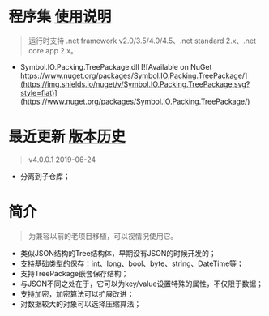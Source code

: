 ﻿# 程序集    [使用说明](https://github.com/symbolspace/Symbol.IO.Packing.TreePackage/wiki/Home)
> 运行时支持 .net framework v2.0/3.5/4.0/4.5、.net standard 2.x、.net core app 2.x。

* Symbol.IO.Packing.TreePackage.dll [![Available on NuGet https://www.nuget.org/packages/Symbol.IO.Packing.TreePackage/](https://img.shields.io/nuget/v/Symbol.IO.Packing.TreePackage.svg?style=flat)](https://www.nuget.org/packages/Symbol.IO.Packing.TreePackage/) 


# 最近更新   [版本历史](https://github.com/symbolspace/Symbol.IO.Packing.TreePackage/wiki/Version-history)
> v4.0.0.1 2019-06-24
* 分离到子仓库；

# 简介
> 为兼容以前的老项目移植，可以视情况使用它。

* 类似JSON结构的Tree结构体，早期没有JSON的时候开发的；
* 支持基础类型的保存：int、long、bool、byte、string、DateTime等；
* 支持TreePackage嵌套保存结构；
* 与JSON不同之处在于，它可以为key/value设置特殊的属性，不仅限于数据；
* 支持加密，加密算法可以扩展改进；
* 对数据较大的对象可以选择压缩算法；
